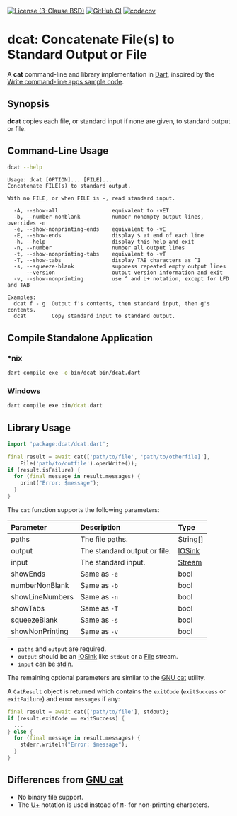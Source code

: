 [![License (3-Clause BSD)](https://img.shields.io/badge/license-BSD%203--Clause-blue.svg?style=flat-square)](http://opensource.org/licenses/BSD-3-Clause)
[![GitHub CI](https://github.com/ethauvin/dcat/actions/workflows/dart.yml/badge.svg)](https://github.com/ethauvin/dcat/actions/workflows/dart.yml)
[![codecov](https://codecov.io/gh/ethauvin/dcat/branch/master/graph/badge.svg?token=9PC4K4IZXJ)](https://codecov.io/gh/ethauvin/dcat)

# dcat: Concatenate File(s) to Standard Output or File

A **cat** command-line and library implementation in [Dart](https://dart.dev/), inspired by the [Write command-line apps sample code](https://dart.dev/tutorials/server/cmdline).

## Synopsis

**dcat** copies each file, or standard input if none are given, to standard output or file.

## Command-Line Usage

```sh
dcat --help
```
```
Usage: dcat [OPTION]... [FILE]...
Concatenate FILE(s) to standard output.

With no FILE, or when FILE is -, read standard input.

  -A, --show-all                 equivalent to -vET
  -b, --number-nonblank          number nonempty output lines, overrides -n
  -e, --show-nonprinting-ends    equivalent to -vE
  -E, --show-ends                display $ at end of each line
  -h, --help                     display this help and exit
  -n, --number                   number all output lines
  -t, --show-nonprinting-tabs    equivalent to -vT
  -T, --show-tabs                display TAB characters as ^I
  -s, --squeeze-blank            suppress repeated empty output lines
      --version                  output version information and exit
  -v, --show-nonprinting         use ^ and U+ notation, except for LFD and TAB

Examples:
  dcat f - g  Output f's contents, then standard input, then g's contents.
  dcat        Copy standard input to standard output.
  ```
## Compile Standalone Application
  
### *nix
```sh
dart compile exe -o bin/dcat bin/dcat.dart
```

### Windows
```cmd
dart compile exe bin/dcat.dart
```

## Library Usage
```dart
import 'package:dcat/dcat.dart';

final result = await cat(['path/to/file', 'path/to/otherfile]'],
    File('path/to/outfile').openWrite());
if (result.isFailure) {
  for (final message in result.messages) {
    print("Error: $message");
  }
}
```

The `cat` function supports the following parameters:

Parameter        | Description                   |  Type    
:--------------- |:----------------------------- | :-------------------
paths            | The file paths.               | String[]
output           | The standard output or file.  | [IOSink](https://api.dart.dev/dart-io/IOSink-class.html)
input            | The standard input.           | [Stream](https://api.dart.dev/dart-io/Stdin-class.html)
showEnds         | Same as `-e`                  | bool
numberNonBlank   | Same as `-b`                  | bool
showLineNumbers  | Same as `-n`                  | bool
showTabs         | Same as `-T`                  | bool
squeezeBlank     | Same as `-s`                  | bool
showNonPrinting  | Same as `-v`                  | bool

* `paths` and `output` are required.
* `output` should be an [IOSink](https://api.dart.dev/dart-io/IOSink-class.html) like `stdout` or a [File](https://api.dart.dev/dart-io/File/openWrite.html) stream.
* `input` can be [stdin](https://api.dart.dev/dart-io/Stdin-class.html).

The remaining optional parameters are similar to the [GNU cat](https://www.gnu.org/software/coreutils/manual/html_node/cat-invocation.html#cat-invocation) utility.

A `CatResult` object is returned which contains the `exitCode` (`exitSuccess` or `exitFailure`) and error `messages` if any:

```dart
final result = await cat(['path/to/file'], stdout);
if (result.exitCode == exitSuccess) {
  ...
} else {
  for (final message in result.messages) {
    stderr.writeln("Error: $message");
  }
}
```

## Differences from [GNU cat](https://www.gnu.org/software/coreutils/manual/html_node/cat-invocation.html#cat-invocation)
  - No binary file support.
  - The [U+](https://en.wikipedia.org/wiki/Unicode) notation is used instead of `M-` for non-printing characters.